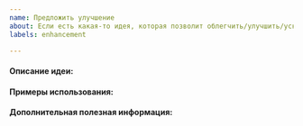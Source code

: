 ```yaml
---
name: Предложить улучшение
about: Если есть какая-то идея, которая позволит облегчить/улучшить/ускорить работу
labels: enhancement

---
```


#### Описание идеи:
<!-- Напишите, что бы вы хотеля добавить или изменить -->

#### Примеры использования:
<!-- Опишите примеры, для которых предлагаемое улучшение будет полезным. Скриншоты и видео - приветствуются. -->

#### Дополнительная полезная информация:
<!-- Например: Модели котиков, в отличие от моделей пёсиков, экспортируются без ошибок. -->
